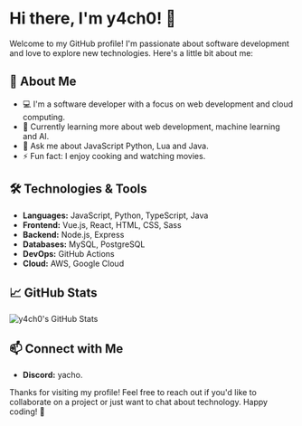 # Hi there, I'm y4ch0! 👋

Welcome to my GitHub profile! I'm passionate about software development and love to explore new technologies. Here's a little bit about me:

## 🚀 About Me

- 💻 I'm a software developer with a focus on web development and cloud computing.
- 🌱 Currently learning more about web development, machine learning and AI.
- 💬 Ask me about JavaScript Python, Lua and Java.
- ⚡ Fun fact: I enjoy cooking and watching movies.

## 🛠️ Technologies & Tools

- **Languages:** JavaScript, Python, TypeScript, Java
- **Frontend:** Vue.js, React, HTML, CSS, Sass
- **Backend:** Node.js, Express
- **Databases:** MySQL, PostgreSQL
- **DevOps:** GitHub Actions
- **Cloud:** AWS, Google Cloud

## 📈 GitHub Stats

![y4ch0's GitHub Stats](https://github-readme-stats.vercel.app/api?username=y4ch0&show_icons=true&theme=radical)

## 📫 Connect with Me
- **Discord:** yacho.

Thanks for visiting my profile! Feel free to reach out if you'd like to collaborate on a project or just want to chat about technology. Happy coding! 🚀

